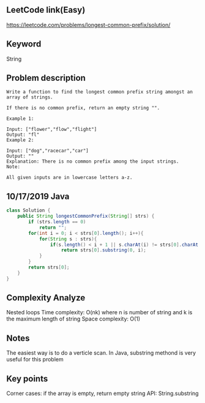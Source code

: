 ## LeetCode link(Easy)
https://leetcode.com/problems/longest-common-prefix/solution/

## Keyword
String

## Problem description
```
Write a function to find the longest common prefix string amongst an array of strings.

If there is no common prefix, return an empty string "".

Example 1:

Input: ["flower","flow","flight"]
Output: "fl"
Example 2:

Input: ["dog","racecar","car"]
Output: ""
Explanation: There is no common prefix among the input strings.
Note:

All given inputs are in lowercase letters a-z.
```
## 10/17/2019 Java

```java
class Solution {
    public String longestCommonPrefix(String[] strs) {
        if (strs.length == 0)
            return "";
        for(int i = 0; i < strs[0].length(); i++){
            for(String s : strs){
                if(s.length() < i + 1 || s.charAt(i) != strs[0].charAt(i))
                    return strs[0].substring(0, i);
            }
        }
        return strs[0];
    }
}
```

## Complexity Analyze
Nested loops
Time complexity: O(nk) where n is number of string and k is the maximum length of string
Space complexity: O(1)

## Notes
The easiest way is to do a verticle scan. In Java, substring methond is very useful for this problem

## Key points
Corner cases: if the array is empty, return empty string
API: String.substring 

